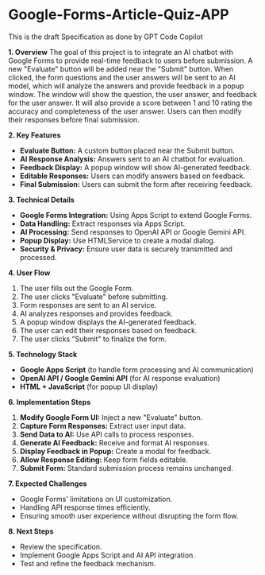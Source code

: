 # Google-Forms-Article-Quiz-APP
This is the draft Specification as done by GPT Code Copilot

**1. Overview**
The goal of this project is to integrate an AI chatbot with Google Forms to provide real-time feedback to users before submission. A new "Evaluate" button will be added near the "Submit" button. When clicked, the form questions and the user answers will be sent to an AI model, which will analyze the answers and provide feedback in a popup window. The window will show the question, the user answer, and feedback for the user answer. It will also provide a score between 1 and 10 rating the accuracy and completeness of the user answer.  Users can then modify their responses before final submission.

**2. Key Features**
- **Evaluate Button:** A custom button placed near the Submit button.
- **AI Response Analysis:** Answers sent to an AI chatbot for evaluation.
- **Feedback Display:** A popup window will show AI-generated feedback.
- **Editable Responses:** Users can modify answers based on feedback.
- **Final Submission:** Users can submit the form after receiving feedback.

**3. Technical Details**
- **Google Forms Integration:** Using Apps Script to extend Google Forms.
- **Data Handling:** Extract responses via Apps Script.
- **AI Processing:** Send responses to OpenAI API or Google Gemini API.
- **Popup Display:** Use HTMLService to create a modal dialog.
- **Security & Privacy:** Ensure user data is securely transmitted and processed.

**4. User Flow**
1. The user fills out the Google Form.
2. The user clicks "Evaluate" before submitting.
3. Form responses are sent to an AI service.
4. AI analyzes responses and provides feedback.
5. A popup window displays the AI-generated feedback.
6. The user can edit their responses based on feedback.
7. The user clicks "Submit" to finalize the form.

**5. Technology Stack**
- **Google Apps Script** (to handle form processing and AI communication)
- **OpenAI API / Google Gemini API** (for AI response evaluation)
- **HTML + JavaScript** (for popup UI display)

**6. Implementation Steps**
1. **Modify Google Form UI:** Inject a new "Evaluate" button.
2. **Capture Form Responses:** Extract user input data.
3. **Send Data to AI:** Use API calls to process responses.
4. **Generate AI Feedback:** Receive and format AI responses.
5. **Display Feedback in Popup:** Create a modal for feedback.
6. **Allow Response Editing:** Keep form fields editable.
7. **Submit Form:** Standard submission process remains unchanged.

**7. Expected Challenges**
- Google Forms' limitations on UI customization.
- Handling API response times efficiently.
- Ensuring smooth user experience without disrupting the form flow.

**8. Next Steps**
- Review the specification.
- Implement Google Apps Script and AI API integration.
- Test and refine the feedback mechanism.
